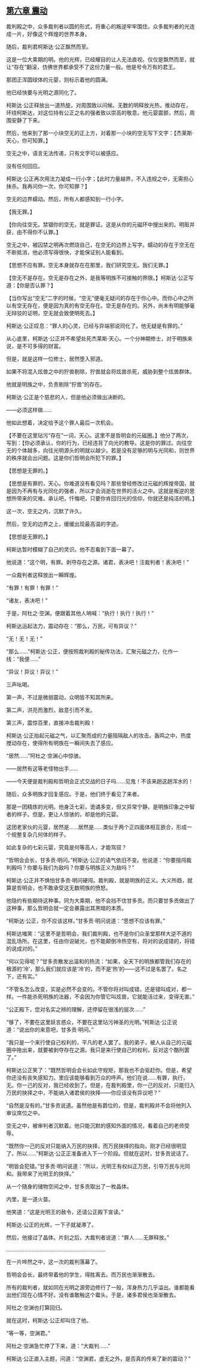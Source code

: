 ## [第六章 震动](https://www.xxbiquge.com/11_11207/9238162.html)


  裁判殿之中，众多裁判者以圆的形式，将重心的叛逆牢牢围住。众多裁判者的光连成一片，好像这个辉煌的世界本身。

  随后，裁判君柯斯达·公正飘然而至。

  这是一位大乘期的明。他的光辉，已经耀目的让人无法直视。仅仅是飘然而至，就让“存在”翻滚，仿佛世界都承受不了这份力量一般。他是号令万有的君王。

  那团正浑圆球体的元婴，则标示着他的圆满。

  他已经快要与光明之源同化了。

  柯斯达·公正释放出一道热旋，对周围致以问候。无数的明释放光热，推动存在，环绕柯斯达，对这位持有公正之名的强者致以崇高的敬意。他元婴震颤，然后，周围安静了下来。

  然后，他来到了那一小块空无的正上方，对着那一小块的空无写下文字：【杰莱斯·天心，你可知罪。】

  空无之中，语言无法传递，只有文字可以被感应。

  没有任何回应。

  柯斯达·公正再次用法力凝成一行小字；【此时力量越界，不入违规之中，无需担心抹杀。我再问你一次，你可知罪？】

  空无的边界蠕动。然后，所有人都感知到一行小字。

  【我无罪。】

  【你向往空无。禁锢你的空无，就是罪证。这是从你的元磁环中搜出来的。明赃并获，由不得你不认罪。】

  空无之中，被囚禁之明再次燃烧自己，在空无的边界上写字。蠕动的存在于空无在不断抵消，他必须写得很快，才能保证别人能看到。

  【思想不应有罪。空无本身就存在在那里，我们研究空无。我们无罪。】

  【空无不是存在。空无是存在之外，是我等明族不可接触的界限。】柯斯达·公正写道：【你是否认罪？】

  【当你写出“空无”二字的时候，“空无”便毫无疑问的存在于你心中。而你心中之所以有空无存在，便是因为真的有空无存在。空无是存在的。另外，尚未有明能够毫无辩驳的证明，空无就会致使明死去。】

  柯斯达·公正叹息：“罪人的心灵，已经与异端邪说同化了。他无疑是有罪的。”

  从心底里，柯斯达·公正并不希望处死杰莱斯·天心。一个分神期修士，对于明族来说，是不可多得的财富。

  但是，就是这样一位修士，居然堕入邪道。

  如果不将混入炫兽之中的狞兽剔除，狞兽就会将炫兽杀死，威胁到整个炫兽群体。

  他就是明族之中，负责剔除“狞兽”的存在。

  柯斯达·公正是个慈悲的人，但是他必须做出决断的。

  ——必须这样做……

  他如此想着，决定给予这个罪人最后一次机会。

  【不要在这里玷污“存在”一词，天心。这里不是哲明会的元磁圈。】他分了两次，写到：【你必须承认，你的行为，已经违背了向光的教导。这是你的罪过。向往空无的个体越多，向往光明源头的明就以越少。若是没有足够的明与光同和，则世界的秩序就会出问题。这是你们哲明会所犯下的罪。】

  【思想是无罪的。】

  【思想是有罪的，天心。你难道没有看见吗？那些曾经修改过元磁的辉煌帝国，就是因为不再有与光同化的强者，所以才会消逝在世界的活火之中。这就是叛逆的思想所带来的灾难。承认吧，忏悔吧，只要你肯回归光的信仰，你就还是纯洁的明。】

  这一次，空无之内，沉默了许久。

  然后，空无的边界之上，缓缓出现最高温的字迹。

  【思想是无罪的。】

  柯斯达暂时模糊了自己的灵识。他不忍看到下面一幕了。

  他说道：“这个明，有罪。剥夺存在之源。诸君，表决吧！注裁判者！表决吧！”

  一众裁判者这释放出一瞬辉煌。

  “有罪！有罪！有罪！”

  “诸友，表决吧！”

  于是，阿杜之·空渊，便跟着其他人呐喊：“执行！执行！执行！”

  柯斯达运起法力，震动存在：“那么，万民，可有异议？”

  “无！无！无！”

  “那么……”柯斯达·公正，便按照裁判殿的秘传功法，汇聚元磁之力，化作一线：“我便……”

  “异议！异议！异议！”

  三声吆喝。

  第一声，不过是微弱震动，众明皆不知其所来。

  第二声，洪亮而激烈，敌意引而不发。

  第三声，震惊百里，直接冲击裁判殿！

  柯斯达·公正抬起元磁之气，以汇聚而成的力量阻隔敌人的攻击。轰鸣之中，热度搅动存在，使得所有明族在一瞬间失去了感应。

  “居然……”阿杜之·空渊心中惊骇。

  ——居然有这等老怪物出手……

  ——今天便是裁判殿和哲明会正式交战的日子吗……见鬼！不该来趟这趟浑水的！

  随后，众多明族才回复感应。于是，他们终于看见了来者。

  那是一团精炼的光明。他身泛七彩，诡谲多变，但又异常宁静，是明族印象之中智者的样子。但是，更让人惊骇的，却是他的元婴。

  这团老家伙的元婴，居然是……居然是……类似于两个正四面体相互嵌合，形成一个规整复杂几何体的样子。

  如此复杂的七彩元婴，究竟是何等高人，才能驾驭？

  “哲明会会长，甘多贡·明问。”柯斯达·公正的语气依旧不变。他说道：“你要擅闯裁判殿吗？你要与我们为敌吗？你要与明族正义为敌吗？”

  柯斯达·公正并不惧怕甘多贡·明问硬闯。裁判殿，就是明族的正义。大义所趋，就算是哲明会，也不敢承受这无数明族的愤怒。

  他隐约有些期待这种事。同为大乘期，他不会挡不住甘多贡。而只要甘多贡做出了这种事，那么哲明会就一定会暴露出其黑暗的本质。

  “柯斯达·公正，你不应该这样。”甘多贡·明问说道：“思想不应该有罪。”

  柯斯达嗤笑：“这里不是哲明会，我们裁判殿，也不是你们众圣堂那样大逆不道的混乱场所。在这里，任由你说破光，也不能颠倒冷热空有，将对的说成错的，将错的说成对的。”

  “何以见得呢？”甘多贡散发出温和的热流：“如果，全天下的明族都管我们存在的根源的‘冷’，那么我们就应该是‘冷’的，而不是‘热’的——这不过是名罢了。名之下，还有实。”

  “不管名怎么改变，实是必然不会变的。不管你将对叫成错，还是错叫成对，都一样。一件能杀死明族的法器，不会因为你管它叫炫兽，它就能活过来，变得无害。”

  “公正殿下，您对名实之辨的理解，还停留在很浅的层次……”

  “够了，不要在这里妖言惑众，不要在这里玷污神圣的光明。”柯斯达·公正说道：“说出你的来意吧，甘多贡·明问。”

  “我只是一个来行使自己权利的，平凡的老人罢了。我的弟子，被人从自己的元磁圈中拖出来，就要被剥夺存在之源。我只是来行使自己的权利，反对这个酷刑罢了。”

  柯斯达公正笑了：“既然哲明会会长如此守规矩，那我也不会驱赶你。但是，希望你还没有丧失感知力。里应该能够看到万众的呼声。他们在说……有罪，执行，无。你一己的反对，我已经收到了。但是，在裁判殿里，你一己的反对，只能归入万民的抉择之中，不能纳入诸君侯的抉择——你应该没有异议吧？”

  “自然是没有的。”甘多贡说道。虽然他是有爵位的，但是，裁判殿并不会将他列入审议席位之中。

  空无之中，被审判者沉默着。他只能沉默的感知外面的情况，看着自己的老师受辱。

  “既然你一己的反对只能纳入万民的抉择，而万民抉择的指向，刚才已经很明显了，所以……”柯斯达·公正正准备进入下一个阶段。但就在这时，甘多贡说话了。

  “明皆会犯错。”甘多贡·明问说道：“所以，光明王有权纠正万民，引导万民与光同和。我带来了光明王的抉择。”

  从一个随身的储物空间之中，甘多贡取出了一枚晶体。

  内里，是一道火苗。

  他笑道：“这是光明王的赦令，还请公正殿下宣读。”

  柯斯达·公正的光辉，一下子就凝滞了。

  然后，他接过了晶体。片刻之后，大裁判者说道：“罪人……无罪释放。”

  …………………………………………………………

  在一片哗然之中，这一次的裁判落幕了。

  哲明会会长，最终带着他的学生，得胜离去。而万民也渐渐散去。

  所有的裁判者，就如同在光明之源旁边修行了一般，浑身热力几乎溢出。谁都能看出他们现在心情不好。没有谁敢触这个霉头。于是，诸多君侯也渐渐散去。

  阿杜之·空渊也打算回归。

  就在这时，柯斯达·公正却叫住了他。

  “等一等，空渊君。”

  阿杜之·空渊急忙停了下来，道：“大裁判……”

  柯斯达·公正直入主题，问道：“空渊君，虚无之外，是否真的传来了新的震动？”
